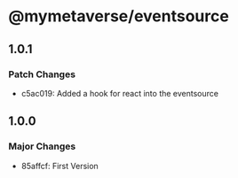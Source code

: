 # @mymetaverse/eventsource

## 1.0.1

### Patch Changes

- c5ac019: Added a hook for react into the eventsource

## 1.0.0

### Major Changes

- 85affcf: First Version
